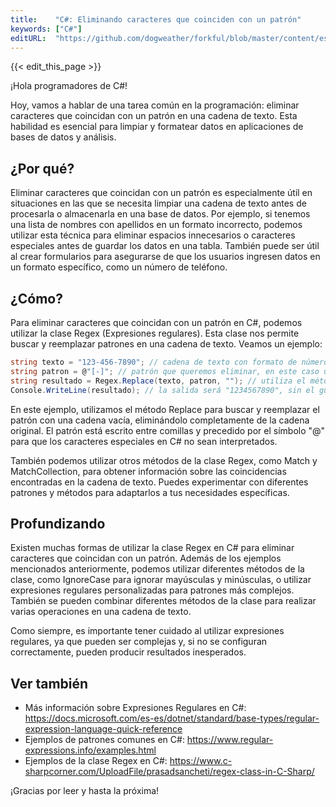 ```yaml
---
title:    "C#: Eliminando caracteres que coinciden con un patrón"
keywords: ["C#"]
editURL:  "https://github.com/dogweather/forkful/blob/master/content/es/c-sharp/deleting-characters-matching-a-pattern.md"
---
```


{{< edit_this_page >}}

¡Hola programadores de C#!

Hoy, vamos a hablar de una tarea común en la programación: eliminar caracteres que coincidan con un patrón en una cadena de texto. Esta habilidad es esencial para limpiar y formatear datos en aplicaciones de bases de datos y análisis.

## ¿Por qué?

Eliminar caracteres que coincidan con un patrón es especialmente útil en situaciones en las que se necesita limpiar una cadena de texto antes de procesarla o almacenarla en una base de datos. Por ejemplo, si tenemos una lista de nombres con apellidos en un formato incorrecto, podemos utilizar esta técnica para eliminar espacios innecesarios o caracteres especiales antes de guardar los datos en una tabla. También puede ser útil al crear formularios para asegurarse de que los usuarios ingresen datos en un formato específico, como un número de teléfono.

## ¿Cómo?

Para eliminar caracteres que coincidan con un patrón en C#, podemos utilizar la clase Regex (Expresiones regulares). Esta clase nos permite buscar y reemplazar patrones en una cadena de texto. Veamos un ejemplo:

```C#
string texto = "123-456-7890"; // cadena de texto con formato de número de teléfono
string patron = @"[-]"; // patrón que queremos eliminar, en este caso un guión
string resultado = Regex.Replace(texto, patron, ""); // utiliza el método Replace para reemplazar el patrón con una cadena vacía
Console.WriteLine(resultado); // la salida será "1234567890", sin el guión
```

En este ejemplo, utilizamos el método Replace para buscar y reemplazar el patrón con una cadena vacía, eliminándolo completamente de la cadena original. El patrón está escrito entre comillas y precedido por el símbolo "@" para que los caracteres especiales en C# no sean interpretados.

También podemos utilizar otros métodos de la clase Regex, como Match y MatchCollection, para obtener información sobre las coincidencias encontradas en la cadena de texto. Puedes experimentar con diferentes patrones y métodos para adaptarlos a tus necesidades específicas.

## Profundizando

Existen muchas formas de utilizar la clase Regex en C# para eliminar caracteres que coincidan con un patrón. Además de los ejemplos mencionados anteriormente, podemos utilizar diferentes métodos de la clase, como IgnoreCase para ignorar mayúsculas y minúsculas, o utilizar expresiones regulares personalizadas para patrones más complejos. También se pueden combinar diferentes métodos de la clase para realizar varias operaciones en una cadena de texto.

Como siempre, es importante tener cuidado al utilizar expresiones regulares, ya que pueden ser complejas y, si no se configuran correctamente, pueden producir resultados inesperados.

## Ver también

- Más información sobre Expresiones Regulares en C#: https://docs.microsoft.com/es-es/dotnet/standard/base-types/regular-expression-language-quick-reference
- Ejemplos de patrones comunes en C#: https://www.regular-expressions.info/examples.html
- Ejemplos de la clase Regex en C#: https://www.c-sharpcorner.com/UploadFile/prasadsancheti/regex-class-in-C-Sharp/

¡Gracias por leer y hasta la próxima!